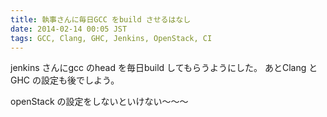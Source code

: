 ```yaml
---
title: 執事さんに毎日GCC をbuild させるはなし
date: 2014-02-14 00:05 JST
tags: GCC, Clang, GHC, Jenkins, OpenStack, CI
---
```


jenkins さんにgcc のhead を毎日build してもらうようにした。
あとClang とGHC の設定も後でしよう。

openStack の設定をしないといけない〜〜〜
